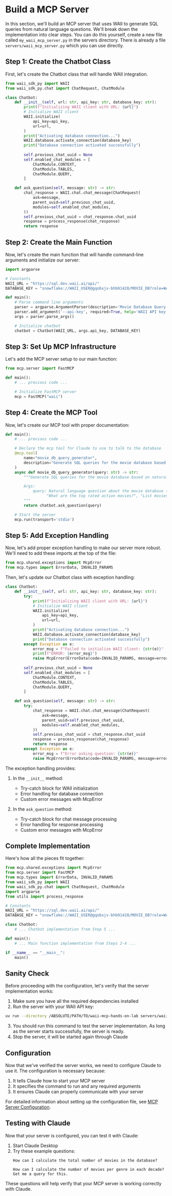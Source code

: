 # Build a MCP Server

In this section, we'll build an MCP server that uses WAII to generate SQL queries from natural language questions. We'll break down the implementation into clear steps.
You can do this yourself, create a new file called `my_waii_mcp_server.py` in the servers directory.
There is already a file `servers/waii_mcp_server.py` which you can use directly.

## Step 1: Create the Chatbot Class

First, let's create the Chatbot class that will handle WAII integration. 

```python
from waii_sdk_py import WAII
from waii_sdk_py.chat import ChatRequest, ChatModule

class Chatbot:
    def __init__(self, url: str, api_key: str, database_key: str):
        print(f"Initializing WAII client with URL: {url}")
        # Initialize WAII client
        WAII.initialize(
            api_key=api_key,
            url=url,
        )
        print("Activating database connection...")
        WAII.database.activate_connection(database_key)
        print("Database connection activated successfully")
        
        self.previous_chat_uuid = None
        self.enabled_chat_modules = [
            ChatModule.CONTEXT,
            ChatModule.TABLES,
            ChatModule.QUERY,
        ]

    def ask_question(self, message: str) -> str:
        chat_response = WAII.chat.chat_message(ChatRequest(
            ask=message,
            parent_uuid=self.previous_chat_uuid,
            modules=self.enabled_chat_modules,
        ))
        self.previous_chat_uuid = chat_response.chat_uuid
        response = process_response(chat_response)
        return response
```

## Step 2: Create the Main Function

Now, let's create the main function that will handle command-line arguments and initialize our server:

```python
import argparse

# Constants
WAII_URL = "https://sql.dev.waii.ai/api/"
DATABASE_KEY = "snowflake://WAII_USER@gqobxjv-bhb91428/MOVIE_DB?role=WAII_USER_ROLE&warehouse=COMPUTE_WH"

def main():
    # Parse command line arguments
    parser = argparse.ArgumentParser(description='Movie Database Query Generator')
    parser.add_argument('--api-key', required=True, help='WAII API key')
    args = parser.parse_args()

    # Initialize chatbot
    chatbot = Chatbot(WAII_URL, args.api_key, DATABASE_KEY)
```

## Step 3: Set Up MCP Infrastructure

Let's add the MCP server setup to our main function:

```python
from mcp.server import FastMCP

def main():
    # ... previous code ...

    # Initialize FastMCP server
    mcp = FastMCP("waii")
```

## Step 4: Create the MCP Tool

Now, let's create our MCP tool with proper documentation:

```python
def main():
    # ... previous code ...

    # Declare the mcp tool for Claude to use to talk to the database
    @mcp.tool(
        name="movie_db_query_generator",
        description="Generate SQL queries for the movie database based on natural language questions. Includes information about genres, directors, actors, awards, keywords, finances, and more."
    )
    async def movie_db_query_generator(query: str) -> str:
        """Generate SQL queries for the movie database based on natural language questions.

        Args:
            query: Natural language question about the movie database (e.g. "Show me all movies from 2023", 
                  "What are the top rated action movies?", "List movies directed by Christopher Nolan")
        """
        return chatbot.ask_question(query)

    # Start the server
    mcp.run(transport='stdio')
```

## Step 5: Add Exception Handling

Now, let's add proper exception handling to make our server more robust. We'll need to add these imports at the top of the file:

```python
from mcp.shared.exceptions import McpError
from mcp.types import ErrorData, INVALID_PARAMS
```

Then, let's update our Chatbot class with exception handling:

```python
class Chatbot:
    def __init__(self, url: str, api_key: str, database_key: str):
        try:
            print(f"Initializing WAII client with URL: {url}")
            # Initialize WAII client
            WAII.initialize(
                api_key=api_key,
                url=url,
            )
            print("Activating database connection...")
            WAII.database.activate_connection(database_key)
            print("Database connection activated successfully")
        except Exception as e:
            error_msg = f"Failed to initialize WAII client: {str(e)}"
            print(f"ERROR: {error_msg}")
            raise McpError(ErrorData(code=INVALID_PARAMS, message=error_msg))
        
        self.previous_chat_uuid = None
        self.enabled_chat_modules = [
            ChatModule.CONTEXT,
            ChatModule.TABLES,
            ChatModule.QUERY,
        ]

    def ask_question(self, message: str) -> str:
        try:
            chat_response = WAII.chat.chat_message(ChatRequest(
                ask=message,
                parent_uuid=self.previous_chat_uuid,
                modules=self.enabled_chat_modules,
            ))
            self.previous_chat_uuid = chat_response.chat_uuid
            response = process_response(chat_response)
            return response
        except Exception as e:
            error_msg = f"Error asking question: {str(e)}"
            raise McpError(ErrorData(code=INVALID_PARAMS, message=error_msg))
```

The exception handling provides:
1. In the `__init__` method:
   - Try-catch block for WAII initialization
   - Error handling for database connection
   - Custom error messages with McpError

2. In the `ask_question` method:
   - Try-catch block for chat message processing
   - Error handling for response processing
   - Custom error messages with McpError

## Complete Implementation

Here's how all the pieces fit together:

```python
from mcp.shared.exceptions import McpError
from mcp.server import FastMCP
from mcp.types import ErrorData, INVALID_PARAMS
from waii_sdk_py import WAII
from waii_sdk_py.chat import ChatRequest, ChatModule
import argparse
from utils import process_response

# Constants
WAII_URL = "https://sql.dev.waii.ai/api/"
DATABASE_KEY = "snowflake://WAII_USER@gqobxjv-bhb91428/MOVIE_DB?role=WAII_USER_ROLE&warehouse=COMPUTE_WH"

class Chatbot:
    # ... Chatbot implementation from Step 5 ...

def main():
    # ... Main function implementation from Steps 2-4 ...

if __name__ == "__main__":
    main()
```

## Sanity Check

Before proceeding with the configuration, let's verify that the server implementation works:

1. Make sure you have all the required dependencies installed
2. Run the server with your WAII API key:
```bash
uv run --directory /ABSOLUTE/PATH/TO/waii-mcp-hands-on-lab servers/waii_mcp_server.py --api-key "your-api-key-here"
```
3. You should run this command to test the server implementation. As long as the server starts successfully, the server is ready.
4. Stop the server, it will be started again through Claude

## Configuration

Now that we've verified the server works, we need to configure Claude to use it. The configuration is necessary because:
1. It tells Claude how to start your MCP server
2. It specifies the command to run and any required arguments
3. It ensures Claude can properly communicate with your server

For detailed information about setting up the configuration file, see [MCP Server Configuration](config_file.md).

## Testing with Claude

Now that your server is configured, you can test it with Claude:

1. Start Claude Desktop
2. Try these example questions:
   ```
   How can I calculate the total number of movies in the database?
   ```
   ```
   How can I calculate the number of movies per genre in each decade? Get me a query for this.
   ```

These questions will help verify that your MCP server is working correctly with Claude.

